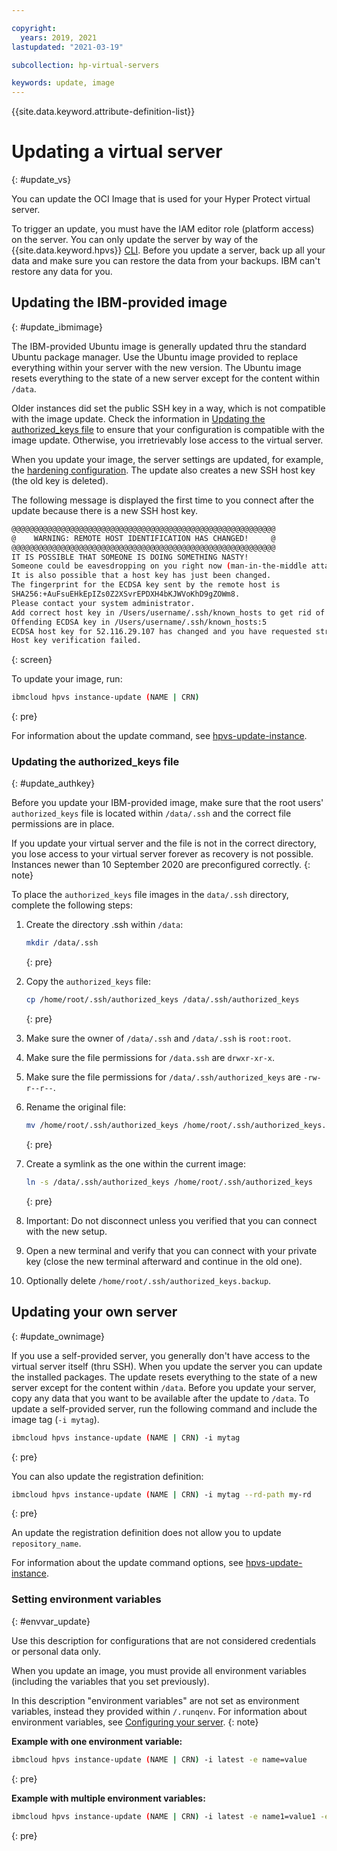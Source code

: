```yaml
---

copyright:
  years: 2019, 2021
lastupdated: "2021-03-19"

subcollection: hp-virtual-servers

keywords: update, image
---
```


{{site.data.keyword.attribute-definition-list}}

# Updating a virtual server
{: #update_vs}

You can update the OCI Image that is used for your Hyper Protect virtual server.

To trigger an update, you must have the IAM editor role (platform access) on the server.
You can only update the server by way of the {{site.data.keyword.hpvs}} [CLI](https://cloud.ibm.com/docs/hpvs-cli-plugin).
Before you update a server, back up all your data and make sure you can restore the data from your backups. IBM can't restore any data for you.


## Updating the IBM-provided image
{: #update_ibmimage}

The IBM-provided Ubuntu image is generally updated thru the standard Ubuntu package manager. Use the Ubuntu image provided to replace everything within your server with the new version. The Ubuntu image resets everything to the state of a new server except for the content within `/data`.

Older instances did set the public SSH key in a way, which is not compatible with the image update.
Check the information in [Updating the authorized_keys file](/docs/services/hp-virtual-servers?topic=hp-virtual-servers-update_vs#update_authkey) to ensure that your configuration is compatible with the image update. Otherwise, you  irretrievably lose access to the virtual server.  

When you update your image, the server settings are updated, for example, the [hardening configuration](/docs/hp-virtual-servers?topic=hp-virtual-servers-protect_vs). The update also creates a new SSH host key (the old key is deleted).

The following message is displayed the first time to you connect after the update because there is a new SSH host key.
```sh
@@@@@@@@@@@@@@@@@@@@@@@@@@@@@@@@@@@@@@@@@@@@@@@@@@@@@@@@@@@
@    WARNING: REMOTE HOST IDENTIFICATION HAS CHANGED!     @
@@@@@@@@@@@@@@@@@@@@@@@@@@@@@@@@@@@@@@@@@@@@@@@@@@@@@@@@@@@
IT IS POSSIBLE THAT SOMEONE IS DOING SOMETHING NASTY!
Someone could be eavesdropping on you right now (man-in-the-middle attack)!
It is also possible that a host key has just been changed.
The fingerprint for the ECDSA key sent by the remote host is
SHA256:+AuFsuEHkEpIZs0Z2XSvrEPDXH4bKJWVoKhD9gZOWm8.
Please contact your system administrator.
Add correct host key in /Users/username/.ssh/known_hosts to get rid of this message.
Offending ECDSA key in /Users/username/.ssh/known_hosts:5
ECDSA host key for 52.116.29.107 has changed and you have requested strict checking.
Host key verification failed.
```
{: screen}


To update your image, run:
```sh
ibmcloud hpvs instance-update (NAME | CRN)
```
{: pre}

For information about the update command, see [hpvs-update-instance](https://cloud.ibm.com/docs/hpvs-cli-plugin#hpvsinstanceupdate).

### Updating the authorized_keys file
{: #update_authkey}

Before you update your IBM-provided image, make sure that the root users' `authorized_keys` file is located within `/data/.ssh` and the correct file permissions are in place.

If you update your virtual server and the file is not in the correct directory, you lose access to your virtual server forever as recovery is not possible. Instances newer than 10 September 2020 are preconfigured correctly.
{: note}

To place the `authorized_keys` file images in the `data/.ssh` directory, complete the following steps:

1. Create the directory .ssh within `/data`:
   ```sh
   mkdir /data/.ssh
   ```
   {: pre}

2. Copy the `authorized_keys` file:
   ```sh
   cp /home/root/.ssh/authorized_keys /data/.ssh/authorized_keys
   ```
   {: pre}

3. Make sure the owner of `/data/.ssh` and `/data/.ssh` is `root:root`.
4. Make sure the file permissions for `/data.ssh` are `drwxr-xr-x`.
5. Make sure the file permissions for `/data/.ssh/authorized_keys` are `-rw-r--r--`.
6. Rename the original file:
   ```sh
   mv /home/root/.ssh/authorized_keys /home/root/.ssh/authorized_keys.backup
   ```
   {: pre}

7. Create a symlink as the one within the current image:
   ```sh
   ln -s /data/.ssh/authorized_keys /home/root/.ssh/authorized_keys
   ```
   {: pre}

8. Important: Do not disconnect unless you verified that you can connect with the new setup.
9. Open a new terminal and verify that you can connect with your private key (close the new terminal afterward and continue in the old one).
10. Optionally delete `/home/root/.ssh/authorized_keys.backup`.

## Updating your own server
{: #update_ownimage}

If you use a self-provided server, you generally don't have access to the virtual server itself (thru SSH).
When you update the server you can update the installed packages.
The update resets everything to the state of a new server except for the content within `/data`. Before you update your server, copy any data that you want to be available after the update to `/data`.
To update a self-provided server, run the following command and include the image tag (`-i mytag`).
```sh
ibmcloud hpvs instance-update (NAME | CRN) -i mytag
```
{: pre}

You can also update the registration definition:

```sh
ibmcloud hpvs instance-update (NAME | CRN) -i mytag --rd-path my-rd
```
{: pre}

An update the registration definition does not allow you to update `repository_name`.

For information about the update command options, see [hpvs-update-instance](/docs/hpvs-cli-plugin#details_iu).

### Setting environment variables
{: #envvar_update}

Use this description for configurations that are not considered credentials or personal data only.

When you update an image, you must provide all environment variables (including the variables that you set previously).


In this description "environment variables" are not set as environment variables, instead they provided within `/.runqenv`.
For information about environment variables, see [Configuring your server](/docs/hp-virtual-servers?topic=hp-virtual-servers-byoi#byoi_config).
{: note}


**Example with one environment variable:**

```sh
ibmcloud hpvs instance-update (NAME | CRN) -i latest -e name=value
```
{: pre}

**Example with multiple environment variables:**

```sh
ibmcloud hpvs instance-update (NAME | CRN) -i latest -e name1=value1 -e name2=value2`
```
{: pre}
